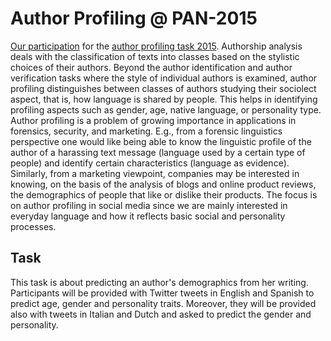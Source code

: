 # Author Profiling @ PAN-2015

[Our participation](http://ceur-ws.org/Vol-1391/72-CR.pdf) for the [author profiling task 2015](http://www.uni-weimar.de/medien/webis/events/pan-15/pan15-web/author-profiling.html). Authorship analysis deals with the classification of texts into classes based on the stylistic choices of their authors. Beyond the author identification and author verification tasks where the style of individual authors is examined, author profiling distinguishes between classes of authors studying their sociolect aspect, that is, how language is shared by people. This helps in identifying profiling aspects such as gender, age, native language, or personality type. Author profiling is a problem of growing importance in applications in forensics, security, and marketing. E.g., from a forensic linguistics perspective one would like being able to know the linguistic profile of the author of a harassing text message (language used by a certain type of people) and identify certain characteristics (language as evidence). Similarly, from a marketing viewpoint, companies may be interested in knowing, on the basis of the analysis of blogs and online product reviews, the demographics of people that like or dislike their products. The focus is on author profiling in social media since we are mainly interested in everyday language and how it reflects basic social and personality processes.

## Task

This task is about predicting an author's demographics from her writing. Participants will be provided with Twitter tweets in English and Spanish to predict age, gender and personality traits. Moreover, they will be provided also with tweets in Italian and Dutch and asked to predict the gender and personality. 
